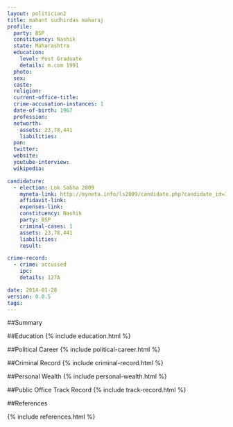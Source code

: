 ```yaml
---
layout: politician2
title: mahant sudhirdas maharaj
profile: 
  party: BSP
  constituency: Nashik
  state: Maharashtra
  education: 
    level: Post Graduate
    details: m.com 1991
  photo: 
  sex: 
  caste: 
  religion: 
  current-office-title: 
  crime-accusation-instances: 1
  date-of-birth: 1967
  profession: 
  networth: 
    assets: 23,78,441
    liabilities: 
  pan: 
  twitter: 
  website: 
  youtube-interview: 
  wikipedia: 

candidature: 
  - election: Lok Sabha 2009
    myneta-link: http://myneta.info/ls2009/candidate.php?candidate_id=3540
    affidavit-link: 
    expenses-link: 
    constituency: Nashik 
    party: BSP
    criminal-cases: 1
    assets: 23,78,441
    liabilities: 
    result:  

crime-record: 
  - crime: accussed
    ipc: 
    details: 127A 

date: 2014-01-28
version: 0.0.5
tags: 
---
```

##Summary


##Education
{% include education.html %}


##Political Career
{% include political-career.html %}


##Criminal Record
{% include criminal-record.html %}


##Personal Wealth
{% include personal-wealth.html %}


##Public Office Track Record
{% include track-record.html %}


##References


{% include references.html %}